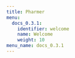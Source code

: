 ```yaml
---
title: Pharmer
menu:
  docs_0.3.1:
    identifier: welcome
    name: Welcome
    weight: 10
menu_name: docs_0.3.1
---
```


